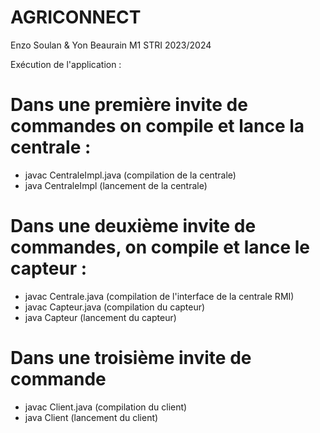 # AGRICONNECT
Enzo Soulan & Yon Beaurain
M1 STRI 2023/2024

Exécution de l'application : 

# Dans une première invite de commandes on compile et lance la centrale :
- javac CentraleImpl.java (compilation de la centrale)
- java CentraleImpl (lancement de la centrale)

# Dans une deuxième invite de commandes, on compile et lance le capteur :
- javac Centrale.java (compilation de l'interface de la centrale RMI)
- javac Capteur.java (compilation du capteur)
- java Capteur (lancement du capteur)

# Dans une troisième invite de commande 
- javac Client.java (compilation du client)
- java Client (lancement du client)